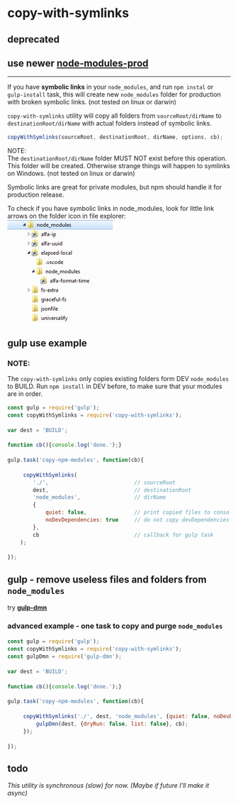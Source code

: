 # copy-with-symlinks

## deprecated

## use newer [node-modules-prod](https://www.npmjs.com/package/node-modules-prod)
---

If you have **symbolic links** in your `node_modules`, 
and run `npm instal` or `gulp-install` task, this will create new `node_modules` folder for production with broken symbolic links. (not tested on linux or darwin)

`copy-with-symlinks` utility will copy all folders from `sourceRoot/dirName` to `destinationRoot/dirName` with actual folders instead of symbolic links. 
```javascript
copyWithSymlinks(sourceRoot, destinationRoot, dirName, options, cb);
```

NOTE:  
The `destinationRoot/dirName` folder MUST NOT exist before this operation. This folder will be created. Otherwise strange things will happen to symlinks on Windows. (not tested on linux or darwin)

Symbolic links are great for private modules, but npm should handle it for production release.

To check if you have symbolic links in node_modules, look for little link arrows on the folder icon in file explorer:  
<img src="symlinks.png">

## gulp use example
### NOTE:
The `copy-with-symlinks` only copies  existing folders form DEV `node_modules` to BUILD. Run `npm install` in DEV before, to make sure that your modules are in order.

```javascript
const gulp = require('gulp');
const copyWithSymlinks = require('copy-with-symlinks');

var dest = 'BUILD';

function cb(){console.log('done.');}

gulp.task('copy-npm-modules', function(cb){

     copyWithSymlinks(
        './',                           // sourceRoot
        dest,                           // destinationRoot
        'node_modules',                 // dirName
        {
            quiet: false,               // print copied files to console
            noDevDependencies: true     // do not copy devDependencies (form package.json)
        }, 
        cb                              // callback for gulp task
    );

});
```

## gulp - remove useless files and folders from `node_modules`

try **[gulp-dmn](https://www.npmjs.com/package/gulp-dmn)**

### advanced example - one task to copy and purge `node_modules`
```javascript
const gulp = require('gulp');
const copyWithSymlinks = require('copy-with-symlinks');
const gulpDmn = require('gulp-dmn');

var dest = 'BUILD';

function cb(){console.log('done.');}

gulp.task('copy-npm-modules', function(cb){

     copyWithSymlinks('./', dest, 'node_modules', {quiet: false, noDevDependencies: true}, function(){
         gulpDmn(dest, {dryRun: false, list: false}, cb);
     });

});
```


## todo
*This utility is synchronous (slow) for now. (Maybe if future I'll make it async)*
